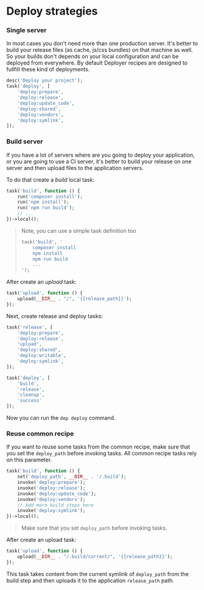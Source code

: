 # Deploy strategies

### Single server

In most cases you don't need more than one production server.
It's better to build your release files (as cache, js/css bundles) on that machine as well. 
So your builds don't depends on your local configuration and can be deployed from everywhere.
By default Deployer recipes are designed to fullfill these kind of deployments.  

~~~php
desc('Deploy your project');
task('deploy', [
    'deploy:prepare',
    'deploy:release',
    'deploy:update_code',
    'deploy:shared',
    'deploy:vendors',
    'deploy:symlink',
]);
~~~

### Build server

If you have a lot of servers where are you going to deploy your application, or you are going to use a CI server,
it's better to build your release on one server and then upload files to the application servers.

To do that create a _build_ local task:

~~~php
task('build', function () {
    run('composer install');
    run('npm install');
    run('npm run build');
    // ...
})->local();
~~~

> Note, you can use a simple task definition too
> ~~~php
> task('build', '
>     composer install
>     npm install
>     npm run build    
>     ...        
> ');
> ~~~

After create an _upload_ task:

~~~php
task('upload', function () {
    upload(__DIR__ . "/", '{{release_path}}');
});
~~~


Next, create release and deploy tasks:

~~~php
task('release', [
    'deploy:prepare',
    'deploy:release',
    'upload',
    'deploy:shared',
    'deploy:writable',
    'deploy:symlink',
]);

task('deploy', [
    'build',
    'release',
    'cleanup',
    'success'
]);
~~~

Now you can run the `dep deploy` command.

### Reuse common recipe

If you want to reuse some tasks from the common recipe, make sure that you set the `deploy_path` before invoking tasks.
All common recipe tasks rely on this parameter.

~~~php
task('build', function () {
    set('deploy_path', __DIR__ . '/.build');
    invoke('deploy:prepare');
    invoke('deploy:release');
    invoke('deploy:update_code');
    invoke('deploy:vendors');
    // Add more build steps here
    invoke('deploy:symlink');
})->local();
~~~

> Make sure that you set `deploy_path` before invoking tasks.

After create an upload task:

~~~php
task('upload', function () {
    upload(__DIR__ . "/.build/current/", '{{release_path}}');
});
~~~

This task takes content from the current symlink of `deploy_path` from the build step and then uploads it to the application `release_path` path.
